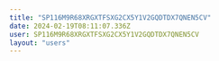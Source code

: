 ```yaml
---
title: "SP116M9R68XRGXTFSXG2CX5Y1V2GQDTDX7QNEN5CV"
date: 2024-02-19T08:11:07.336Z
user: SP116M9R68XRGXTFSXG2CX5Y1V2GQDTDX7QNEN5CV
layout: "users"
---
```

    